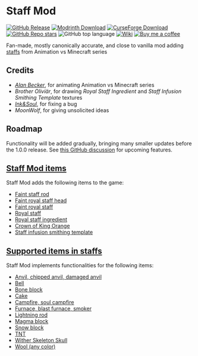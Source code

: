 # Staff Mod

[![GitHub Release](https://img.shields.io/github/v/release/opekope2/StaffMod?include_prereleases&style=flat&logo=github&label=Download%20form%20GitHub)](https://github.com/opekope2/StaffMod/releases)
[![Modrinth Download](https://img.shields.io/modrinth/v/avm-staff?style=flat&logo=modrinth&label=Download%20from%20Modrinth)](https://modrinth.com/mod/avm-staff/versions)
[![CurseForge Download](https://img.shields.io/curseforge/v/955392?style=flat&logo=curseforge&label=Download%20from%20CurseForge)](https://www.curseforge.com/minecraft/mc-mods/avm-staff/files)
[![GitHub Repo stars](https://img.shields.io/github/stars/opekope2/StaffMod?style=flat&label=%E2%AD%90%20GitHub%20stars&color=ffff00)](https://github.com/opekope2/StaffMod/stargazers)
![GitHub top language](https://img.shields.io/github/languages/top/opekope2/StaffMod?style=flat&logo=kotlin&color=7f52ff)
[![Wiki](https://img.shields.io/badge/Read_the-wiki-8ca1af?style=flat&logo=readthedocs)](https://opekope2.dev/StaffMod)
[![Buy me a coffee](https://img.shields.io/badge/Buy_me_a_coffee-Ko--fi-f16061?style=flat&logo=ko-fi)](https://ko-fi.com/opekope2)

Fan-made, mostly canonically accurate, and close to vanilla mod adding [staffs](https://animatorvsanimation.fandom.com/wiki/Staffs) from Animation vs Minecraft series

## Credits

* *[Alan Becker](https://www.youtube.com/@alanbecker)*, for animating Animation vs Minecraft series
* *Brother Oliviär*, for drawing *Royal Staff Ingredient* and *Staff Infusion Smithing Template* textures
* *[Ink&Soul](https://github.com/MBYL-InkAndSoul)*, for fixing a bug
* *MoonWolf*, for giving unsolicited ideas

## Roadmap

Functionality will be added gradually, bringing many smaller updates before the 1.0.0 release.
See [this GitHub discussion](https://github.com/opekope2/StaffMod/discussions/31) for upcoming features.

## [Staff Mod items](https://opekope2.dev/StaffMod/items.html)

Staff Mod adds the following items to the game:

* [Faint staff rod](https://opekope2.dev/StaffMod/items.html#faint-staff-rod)
* [Faint royal staff head](https://opekope2.dev/StaffMod/items.html#faint-royal-staff-head)
* [Faint royal staff](https://opekope2.dev/StaffMod/items.html#faint-royal-staff)
* [Royal staff](https://opekope2.dev/StaffMod/items.html#royal-staff)
* [Royal staff ingredient](https://opekope2.dev/StaffMod/items.html#royal-staff-ingredient)
* [Crown of King Orange](https://opekope2.dev/StaffMod/items.html#crown-of-king-orange)
* [Staff infusion smithing template](https://opekope2.dev/StaffMod/items.html#staff-infusion-smithing-template)

## [Supported items in staffs](https://opekope2.dev/StaffMod/staff.html)

Staff Mod implements functionalities for the following items:

* [Anvil, chipped anvil, damaged anvil](https://opekope2.dev/StaffMod/staff.html#anvil-chipped-anvil-damaged-anvil)
* [Bell](https://opekope2.dev/StaffMod/staff.html#bell)
* [Bone block](https://opekope2.dev/StaffMod/staff.html#bone-block)
* [Cake](https://opekope2.dev/StaffMod/staff.html#cake)
* [Campfire, soul campfire](https://opekope2.dev/StaffMod/staff.html#campfire-soul-campfire)
* [Furnace, blast furnace, smoker](https://opekope2.dev/StaffMod/staff.html#furnace-blast-furnace-smoker)
* [Lightning rod](https://opekope2.dev/StaffMod/staff.html#lightning-rod)
* [Magma block](https://opekope2.dev/StaffMod/staff.html#magma-block)
* [Snow block](https://opekope2.dev/StaffMod/staff.html#snow-block)
* [TNT](https://opekope2.dev/StaffMod/staff.html#tnt)
* [Wither Skeleton Skull](https://opekope2.dev/StaffMod/staff.html#wither-skeleton-skull)
* [Wool (any color)](https://opekope2.dev/StaffMod/staff.html#wool-any-color)
